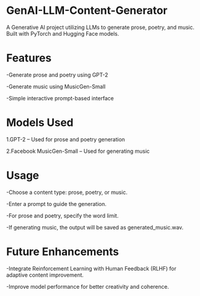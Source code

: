 # GenAI-LLM-Content-Generator
A Generative AI project utilizing LLMs to generate prose, poetry, and music. Built with PyTorch and Hugging Face models. 

# Features
-Generate prose and poetry using GPT-2


-Generate music using MusicGen-Small


-Simple interactive prompt-based interface

# Models Used
1.GPT-2 – Used for prose and poetry generation


2.Facebook MusicGen-Small – Used for generating music

# Usage
-Choose a content type: prose, poetry, or music.


-Enter a prompt to guide the generation.


-For prose and poetry, specify the word limit.


-If generating music, the output will be saved as generated_music.wav.

# Future Enhancements
-Integrate Reinforcement Learning with Human Feedback (RLHF) for adaptive content improvement.


-Improve model performance for better creativity and coherence.
